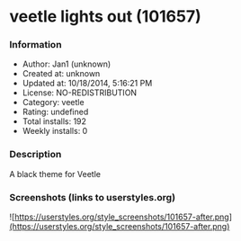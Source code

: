 # veetle lights out (101657)

### Information
- Author: Jan1 (unknown)
- Created at: unknown
- Updated at: 10/18/2014, 5:16:21 PM
- License: NO-REDISTRIBUTION
- Category: veetle
- Rating: undefined
- Total installs: 192
- Weekly installs: 0


### Description
A black theme for Veetle


### Screenshots (links to userstyles.org)
![https://userstyles.org/style_screenshots/101657-after.png](https://userstyles.org/style_screenshots/101657-after.png)


